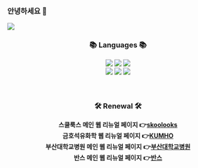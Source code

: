 ### 안녕하세요 👋

<!--
**ning222222/ning222222** is a ✨ _special_ ✨ repository because its `README.md` (this file) appears on your GitHub profile.


Here are some ideas to get you started:

- 🔭 I’m currently working on ...
- 🌱 I’m currently learning ...
- 👯 I’m looking to collaborate on ...
- 🤔 I’m looking for help with ...
- 💬 Ask me about ...
- 📫 How to reach me: ...
- 😄 Pronouns: ...
- ⚡ Fun fact: ...
-->

<img src="https://capsule-render.vercel.app/api?type=waving&color=blackauto&height=300&section=header&text=Yerin&fontColor=FBFACD%&fontSize=90" />

<div align="center">
 <h3 align="center"><b>📚 Languages 📚</b></h3>
 <img src="https://img.shields.io/badge/Node.js-색코드?style=for-the-badge&logo=Node.js&logoColor=black">
<img src="https://img.shields.io/badge/React-61DAFB?style=for-the-badge&logo=react&logoColor=black">
<img src="https://img.shields.io/badge/Python-blue?style=for-the-badge&logo=python&logoColor=black">
 <br>
<img src="https://img.shields.io/badge/css-1572B6?style=for-the-badge&logo=css3&logoColor=black">
<img src="https://img.shields.io/badge/html-E34F26?style=for-the-badge&logo=html5&logoColor=white">
<img src="https://img.shields.io/badge/mysql-4479A1?style=for-the-badge&logo=mysql&logoColor=white">

  <br>
  <br>
  <br>
 <h3 align="center"><b>🛠 Renewal 🛠</b></h3>
<strong>스쿨룩스 메인 웹 리뉴얼 페이지 👉<a href="http://wannabememe.co.kr/project/SKOOLOOKS/">skoolooks</a><Strong>
 <BR>
<strong>금호석유화학 웹 리뉴얼 페이지 👉<a href="http://wannabememe.co.kr/project/KUMHO/index.html">KUMHO</a><Strong>
  <BR>
<strong>부산대학교병원 메인 웹 리뉴얼 페이지 👉<a href="http://wannabememe.co.kr/project/PNUH/">부산대학교병원</a><Strong>
   <BR>
<strong>반스 메인 웹 리뉴얼 페이지 👉<a href="http://wannabememe.co.kr/project/vans/#">반스</a><Strong>
</div>
